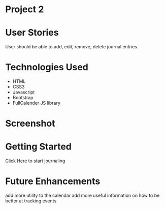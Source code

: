 # Project 2

# User Stories

User should be able to add, edit, remove, delete journal entries.

# Technologies Used

- HTML
- CSS3
- Javascript
- Bootstrap
- FullCalender JS library

# Screenshot

# Getting Started

[Click Here](google.com) to start journaling

# Future Enhancements

add more utility to the calendar
add more useful information on how to be better at tracking events
